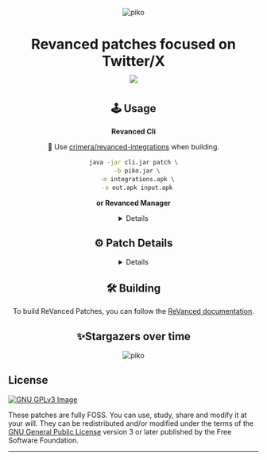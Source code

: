 <div  align="center">

<p align="center">
    <img src="https://socialify.git.ci/crimera/piko/image?forks=1&language=1&name=1&owner=1&pattern=Circuit%20Board&stargazers=1&theme=Auto" alt="piko" width="640" height="320" />
</p>
<h1 align="center">
    Revanced patches focused on Twitter/X <br>
    <a href ="https://t.me/pikopatches">
        <img src="https://img.shields.io/badge/Telegram-2CA5E0?style=for-the-badge&logo=telegram&logoColor=white"/>
    </a>
</h1>

<summary><h2>🕹️ Usage</h2></summary>

<b>Revanced Cli</b>

🚨 Use [crimera/revanced-integrations](https://github.com/crimera/revanced-integrations) when building.

```sh
java -jar cli.jar patch \
  -b piko.jar \
  -m integrations.apk \
  -o out.apk input.apk
```

<p><b>or Revanced Manager</b>
<details>

<div align="left">
To use these patches in ReVanced Manager, follow the steps below or see image:

1. Set `crimera` as the patches organization.<br>
2. Set `piko` the patches source.<br>
3. Set `crimera` as integration organization.<br>

<img src="docs/images/manager.png" alt="usage" width="200" />
</div>

</details>

<summary><h2>⚙️ Patch Details</h2></summary>
<details>
<table>
<thead>
<tr>
<th>Patch Name</th>
<th>Patch Description</th>
<th>Category</th>
<th>Image</th>
</tr>
</thead>

<tbody>

<tr>
<td><code>Remove Ads</code></td>
<td>Removes promoted posts in timeline and replies</td>
<td>Ads</td>
<td> <details><img src="./docs/images/1-ad-block.webp" alt="1-ad-block" width="800" height="240"/></details></td>
</tr>

<tr>
<td><code>Remove Google Ads</code></td>
<td>Removes Google ads in timeline and replies</td>
<td>Ads</td>
<td> <details><img src="./docs/images/5-g-ads-block.webp" alt="5-g-ads-block" width="800" height="240"/></details></td>
</tr>

<tr>
<td><code>Remove "Who to follow" Banner</code></td>
<td>Removes "Who to follow" block in timeline</td>
<td>Ads</td>
<td> <details><img src="./docs/images/8-who-to-follow.webp" alt="8-who-to-follow" width="800" height="240"/></details></td>
</tr>

<tr>
<td><code>Remove "Communities to join" Banner</code></td>
<td>Removes "Communities to join" block in timeline</td>
<td>Ads</td>
<td> <details><img src="./docs/images/2-comm-to-join.webp" alt="2-comm-to-join" width="800" height="240"/></details></td>
</tr>

<tr>
<td><code>Remove "Creators to subscribe" Banner</code></td>
<td>Removes "Creators to subscribe" block in timeline</td>
<td>Ads</td>
<td> <details><img src="./docs/images/3-creator-to-sub.webp" alt="3-creator-to-sub" width="800" height="240"/></details></td>
</tr>

<tr>
<td><code>Remove "Pinned posts by followers" Banner</code></td>
<td>Removes "Pinned posts by followers" block in timeline</td>
<td>Ads</td>
<td> <details><img src="./docs/images/6-pinned-by-followers.webp" alt="6-pinned-by-followers" width="800" height="240"/></details></td>
</tr>

<tr>
<td><code>Remove "Revisit Bookmark" Banner</code></td>
<td>Removes "Revisit your bookmark" block in timeline</td>
<td>Ads</td>
<td> <details><img src="./docs/images/7-revisit-your-bmk.webp" alt="7-revisit-your-bmk" width="800" height="240"/></details></td>
</tr>

<tr>
<td><code>Remove Detailed posts</code></td>
<td>Removes "Discover more" Banner in threads</td>
<td>Ads</td>
<td> <details><img src="./docs/images/4-discover-more.webp" alt="4-discover-more" width="800" height="240"/></details></td>
</tr>

<tr>
<td><code>Hide Promoted Trends</code></td>
<td>Removes Hide Promoted Trends in explore</td>
<td>Ads</td>
<td> <details><img src="./docs/images/9-promoted-trends.webp" alt="9-promoted-trends" width="800" height="240"/></details></td>
</tr>

<tr>
<td><code>Custom download folder</code></td>
<td>Change the download directory for video downloads</td>
<td>Downloads</td>
<td></td>
</tr>

<tr>
<td><code>Clear tracking params</code></td>
<td>Removes tracking parameters when sharing links</td>
<td>Link</td>
<td></td>
</tr>

<tr>
<td><code>No shortened URL</code></td>
<td>Get rid of t.co short urls</td>
<td>Link</td>
<td></td>
</tr>

<tr>
<td><code>Bring back twitter</code></td>
<td>Bring back old twitter logo and name</td>
<td>Misc</td>
<td></td>
</tr>

<tr>
<td><code>Disable chirp font</code></td>
<td>Disable chirp font (X's default font)</td>
<td>Misc</td>
<td></td>
</tr>

<tr>
<td><code>Hide FAB</code></td>
<td>Hides Floating Action Button</td>
<td>Misc</td>
<td> <details><img src="./docs/images/10-hide-fab.webp" alt="10-hide-fab" width="800" height="240"/></details></td>
</tr>

<tr>
<td><code>Hide FAB Menu Buttons</code></td>
<td>Hides Floating Action Button menu buttons</td>
<td>Misc</td>
<td> <details><img src="./docs/images/24-hide-fab-btns.webp" alt="24-hide-fab-btns" width="800" height="240"/></details></td>
</tr>

<tr>
<td><code>Hide Community Notes</code></td>
<td></td>
<td>Misc</td>
<td> <details><img src="./docs/images/11-hide-comm-notes.webp" alt="11-hide-comm-notes" width="800" height="240"/></details></td>
</tr>

<tr>
<td><code>Hide Recommended Users</code></td>
<td>Hide recommended users that pops up when you follow someone</td>
<td>Misc</td>
<td> <details><img src="./docs/images/12-recc-users.webp" alt="12-recc-users" width="800" height="240"/></details></td>
</tr>

<tr>
<td><code>Selectable Text</code></td>
<td>Makes bio and username selectable</td>
<td>Misc</td>
<td> <details><img src="./docs/images/13-selectable-text.webp" alt="13-selectable-text" width="800" height="240"/></details></td>
</tr>

<tr>
<td><code>Show sensitive media</code></td>
<td></td>
<td>Misc</td>
<td> <details><img src="./docs/images/14-show-sen-media.webp" alt="14-show-sen-media" width="800" height="240"/></details></td>
</tr>

<tr>
<td><code>Adds settings</code></td>
<td>Adds mod settings</td>
<td>Misc</td>
<td> <details><img src="./docs/images/15-mod-settings.webp" alt="15-mod-settings" width="800" height="240"/></details></td>
</tr>

<tr>
<td><code>Remove view count</code></td>
<td>Removes the view count from the bottom of tweets</td>
<td>Misc</td>
<td> <details><img src="./docs/images/16-hide-view-count.webp" alt="16-hide-view-count" width="800" height="240"/></details></td>
</tr>

<tr>
<td><code>Enable custom app icon and nav icon settings</code></td>
<td></td>
<td>Premium</td>
<td> <details><img src="./docs/images/17-customize-icon-n-navbar.webp" alt="17-customize-icon-n-navbar" width="800" height="240"/></details></td>
</tr>

<tr>
<td><code>Enable Reader Mode</code></td>
<td>Enables \"Reader Mode\" on long threads</td>
<td>Premium</td>
<td> <details><img src="./docs/images/18-reader-mode.webp" alt="18-reader-mode" width="800" height="240"/></details></td>
</tr>

<tr>
<td><code>Enable Undo Posts</code></td>
<td>Enables ability to undo posts before posting</td>
<td>Premium</td>
<td> <details><img src="./docs/images/19-undo-mode.webp" alt="19-undo-mode" width="800" height="240"/></details></td>
</tr>

<tr>
<td><code>Download patch</code></td>
<td>Unlocks the ability to download videos and gifs</td>
<td>Premium</td>
<td> <details><img src="./docs/images/20-download-media.webp" alt="20-download-media" width="800" height="240"/></details></td>
</tr>

<tr>
<td><code>Hide Banner</code></td>
<td>Hide new post banner</td>
<td>Timeline</td>
<td> <details><img src="./docs/images/21-hide-banner.webp" alt="21-hide-banner" width="800" height="240"/></details></td>
</tr>

<tr>
<td><code>Hide For You</code></td>
<td>Hides For You tab from timeline</td>
<td>Timeline</td>
<td> <details><img src="./docs/images/22-hide-foryou.webp" alt="22-hide-foryou" width="800" height="240"/></details></td>
</tr>

<tr>
<td><code>Hide Live Threads</code></td>
<td>Hide Live section</td>
<td>Timeline</td>
<td> <details><img src="./docs/images/23-hide-live-threads.webp" alt="23-hide-live-threads" width="800" height="240"/></details></td>
</tr>

<tr>
<td><code>Hide bookmark icon in timeline</code></td>
<td></td>
<td>Timeline</td>
<td></td>
</tr>

</tbody>
</table>
</details>


<summary><h2>🛠️ Building</h2></summary>
To build ReVanced Patches, you can follow the <a href="https://github.com/ReVanced/revanced-documentation">ReVanced documentation</a>.


<summary><h2>✨Stargazers over time</h2></summary>
<p align="center">
    <img src="https://starchart.cc/crimera/piko.svg?variant=light" alt="piko" width="640" height="320" />
</p>

</div>

## License
[![GNU GPLv3 Image](https://www.gnu.org/graphics/gplv3-127x51.png)](http://www.gnu.org/licenses/gpl-3.0.en.html)

These patches are fully FOSS. You can use, study, share and modify it at your will. They can be redistributed and/or modified under the terms of the [GNU General Public License](https://www.gnu.org/licenses/gpl.html) version 3 or later published by the Free Software Foundation.

---
